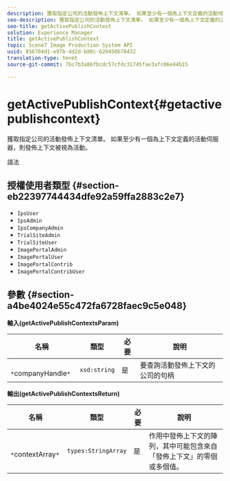 ```yaml
---
description: 獲取指定公司的活動發佈上下文清單。 如果至少有一個為上下文定義的活動伺服器，則發佈上下文被視為活動。
seo-description: 獲取指定公司的活動發佈上下文清單。 如果至少有一個為上下文定義的活動伺服器，則發佈上下文被視為活動。
seo-title: getActivePublishContext
solution: Experience Manager
title: getActivePublishContext
topic: Scene7 Image Production System API
uuid: 856704d1-e97b-4d2d-b80c-620450b78432
translation-type: tm+mt
source-git-commit: 7bc7b3a86fbcdc57cfdc31745fae3afc06e44b15

---
```



# getActivePublishContext{#getactivepublishcontext}

獲取指定公司的活動發佈上下文清單。 如果至少有一個為上下文定義的活動伺服器，則發佈上下文被視為活動。

語法

## 授權使用者類型 {#section-eb22397744434dfe92a59ffa2883c2e7}

* `IpsUser`
* `IpsAdmin`
* `IpsCompanyAdmin`
* `TrialSiteAdmin`
* `TrialSiteUser`
* `ImagePortalAdmin`
* `ImagePortalUser`
* `ImagePortalContrib`
* `ImagePortalContribUser`

## 參數 {#section-a4be4024e55c472fa6728faec9c5e048}

**輸入(getActivePublishContextsParam)**

| 名稱 | 類型 | 必要 | 說明 |
|---|---|---|---|
| ` *`companyHandle`*` | `xsd:string` | 是 | 要查詢活動發佈上下文的公司的句柄 |

**輸出(getActivePublishContextsReturn)**

| 名稱 | 類型 | 必要 | 說明 |
|---|---|---|---|
| ` *`contextArray`*` | `types:StringArray` | 是 | 作用中發佈上下文的陣列，其中可能包含來自「發佈上下文」的零個或多個值。 |

